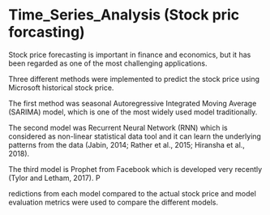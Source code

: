 # Time_Series_Analysis (Stock pric forcasting)
Stock price forecasting is important in finance and economics, but it has been regarded as one of the most challenging applications.

Three different methods were implemented to predict the stock price using Microsoft historical stock price. 

The first method was seasonal Autoregressive Integrated Moving Average (SARIMA) model, which is one of the most widely used model traditionally. 

The second model was Recurrent Neural Network (RNN) which is considered as non-linear statistical data tool and it can learn the underlying patterns from the data (Jabin, 2014; Rather et al., 2015; Hiransha et al., 2018). 

The third model is Prophet from Facebook which is developed very recently (Tylor and Letham, 2017). P

redictions from each model compared to the actual stock price and model evaluation metrics were used to compare the different models. 
